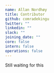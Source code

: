 ```yaml
---
name: Allan Nordhøy
title: Contributor
github: comradekingu
twitter: ""
linkedin: ""
slack: ""
joining_date: ""
core: false
intern: false
operations: false
---
```


Still waiting for this
